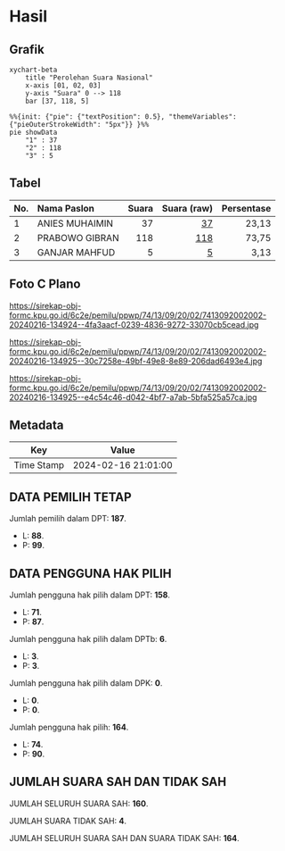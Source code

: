 # Hasil

## Grafik

```mermaid
xychart-beta
    title "Perolehan Suara Nasional"
    x-axis [01, 02, 03]
    y-axis "Suara" 0 --> 118
    bar [37, 118, 5]
```

```mermaid
%%{init: {"pie": {"textPosition": 0.5}, "themeVariables": {"pieOuterStrokeWidth": "5px"}} }%%
pie showData
    "1" : 37
    "2" : 118
    "3" : 5
```

## Tabel

| No. | Nama Paslon    | Suara | Suara (raw) | Persentase |
|:--- |:-------------- | -----:| -----------:| ----------:|
| 1   | ANIES MUHAIMIN | 37    | [37][p-1]   | 23,13      |
| 2   | PRABOWO GIBRAN | 118   | [118][p-2]  | 73,75      |
| 3   | GANJAR MAHFUD  | 5     | [5][p-3]    | 3,13       |


[p-1]: https://github.com/gigit-pemilu/pemilu-2024/blob/main/pilpres/hitung-suara/sub/74-sulawesi-tenggara/sub/13-muna-barat/sub/09-tiworo-kepulauan/sub/2002-lasama/sub/002-tps/sub/paslon-1.txt
[p-2]: https://github.com/gigit-pemilu/pemilu-2024/blob/main/pilpres/hitung-suara/sub/74-sulawesi-tenggara/sub/13-muna-barat/sub/09-tiworo-kepulauan/sub/2002-lasama/sub/002-tps/sub/paslon-2.txt
[p-3]: https://github.com/gigit-pemilu/pemilu-2024/blob/main/pilpres/hitung-suara/sub/74-sulawesi-tenggara/sub/13-muna-barat/sub/09-tiworo-kepulauan/sub/2002-lasama/sub/002-tps/sub/paslon-3.txt

## Foto C Plano

https://sirekap-obj-formc.kpu.go.id/6c2e/pemilu/ppwp/74/13/09/20/02/7413092002002-20240216-134924--4fa3aacf-0239-4836-9272-33070cb5cead.jpg

https://sirekap-obj-formc.kpu.go.id/6c2e/pemilu/ppwp/74/13/09/20/02/7413092002002-20240216-134925--30c7258e-49bf-49e8-8e89-206dad6493e4.jpg

https://sirekap-obj-formc.kpu.go.id/6c2e/pemilu/ppwp/74/13/09/20/02/7413092002002-20240216-134925--e4c54c46-d042-4bf7-a7ab-5bfa525a57ca.jpg


## Metadata

| Key        | Value               |
| ---------- | ------------------- |
| Time Stamp | 2024-02-16 21:01:00 |


## DATA PEMILIH TETAP

Jumlah pemilih dalam DPT: **187**.
 * L: **88**.
 * P: **99**.

## DATA PENGGUNA HAK PILIH

Jumlah pengguna hak pilih dalam DPT: **158**.
 * L: **71**.
 * P: **87**.

Jumlah pengguna hak pilih dalam DPTb: **6**.
 * L: **3**.
 * P: **3**.

Jumlah pengguna hak pilih dalam DPK: **0**.
 * L: **0**.
 * P: **0**.

Jumlah pengguna hak pilih: **164**.
 * L: **74**.
 * P: **90**.

## JUMLAH SUARA SAH DAN TIDAK SAH

JUMLAH SELURUH SUARA SAH: **160**.

JUMLAH SUARA TIDAK SAH: **4**.

JUMLAH SELURUH SUARA SAH DAN SUARA TIDAK SAH: **164**.


